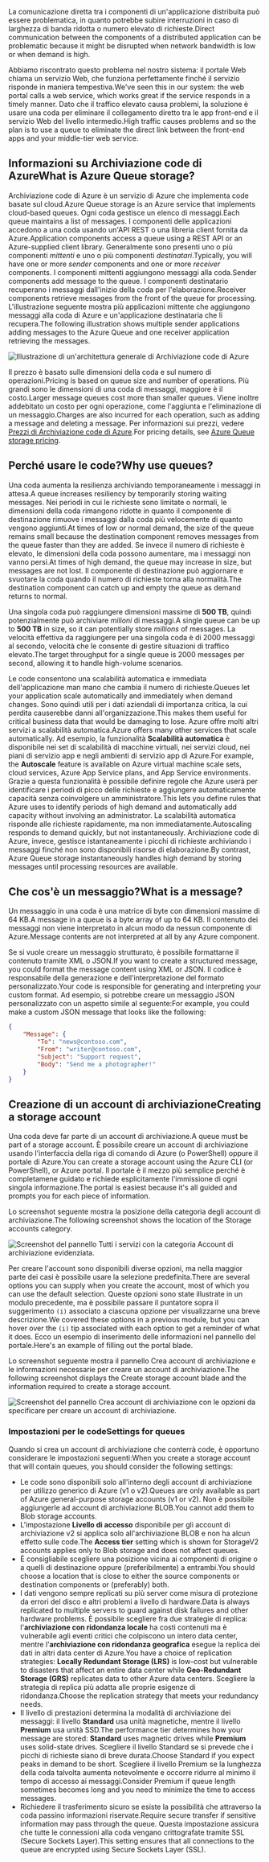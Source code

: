<span data-ttu-id="7d933-101">La comunicazione diretta tra i componenti di un'applicazione distribuita può essere problematica, in quanto potrebbe subire interruzioni in caso di larghezza di banda ridotta o numero elevato di richieste.</span><span class="sxs-lookup"><span data-stu-id="7d933-101">Direct communication between the components of a distributed application can be problematic because it might be disrupted when network bandwidth is low or when demand is high.</span></span>

<span data-ttu-id="7d933-102">Abbiamo riscontrato questo problema nel nostro sistema: il portale Web chiama un servizio Web, che funziona perfettamente finché il servizio risponde in maniera tempestiva.</span><span class="sxs-lookup"><span data-stu-id="7d933-102">We've seen this in our system: the web portal calls a web service, which works great if the service responds in a timely manner.</span></span> <span data-ttu-id="7d933-103">Dato che il traffico elevato causa problemi, la soluzione è usare una coda per eliminare il collegamento diretto tra le app front-end e il servizio Web del livello intermedio.</span><span class="sxs-lookup"><span data-stu-id="7d933-103">High traffic causes problems and so the plan is to use a queue to eliminate the direct link between the front-end apps and your middle-tier web service.</span></span>

## <a name="what-is-azure-queue-storage"></a><span data-ttu-id="7d933-104">Informazioni su Archiviazione code di Azure</span><span class="sxs-lookup"><span data-stu-id="7d933-104">What is Azure Queue storage?</span></span>

<span data-ttu-id="7d933-105">Archiviazione code di Azure è un servizio di Azure che implementa code basate sul cloud.</span><span class="sxs-lookup"><span data-stu-id="7d933-105">Azure Queue storage is an Azure service that implements cloud-based queues.</span></span> <span data-ttu-id="7d933-106">Ogni coda gestisce un elenco di messaggi.</span><span class="sxs-lookup"><span data-stu-id="7d933-106">Each queue maintains a list of messages.</span></span> <span data-ttu-id="7d933-107">I componenti delle applicazioni accedono a una coda usando un'API REST o una libreria client fornita da Azure.</span><span class="sxs-lookup"><span data-stu-id="7d933-107">Application components access a queue using a REST API or an Azure-supplied client library.</span></span> <span data-ttu-id="7d933-108">Generalmente sono presenti uno o più componenti _mittenti_ e uno o più componenti _destinatari_.</span><span class="sxs-lookup"><span data-stu-id="7d933-108">Typically, you will have one or more _sender_ components and one or more _receiver_ components.</span></span> <span data-ttu-id="7d933-109">I componenti mittenti aggiungono messaggi alla coda.</span><span class="sxs-lookup"><span data-stu-id="7d933-109">Sender components add message to the queue.</span></span> <span data-ttu-id="7d933-110">I componenti destinatario recuperano i messaggi dall'inizio della coda per l'elaborazione.</span><span class="sxs-lookup"><span data-stu-id="7d933-110">Receiver components retrieve messages from the front of the queue for processing.</span></span> <span data-ttu-id="7d933-111">L'illustrazione seguente mostra più applicazioni mittente che aggiungono messaggi alla coda di Azure e un'applicazione destinataria che li recupera.</span><span class="sxs-lookup"><span data-stu-id="7d933-111">The following illustration shows multiple sender applications adding messages to the Azure Queue and one receiver application retrieving the messages.</span></span>

![Illustrazione di un'architettura generale di Archiviazione code di Azure](../media/2-queue-overview.png)

<span data-ttu-id="7d933-113">Il prezzo è basato sulle dimensioni della coda e sul numero di operazioni.</span><span class="sxs-lookup"><span data-stu-id="7d933-113">Pricing is based on queue size and number of operations.</span></span> <span data-ttu-id="7d933-114">Più grandi sono le dimensioni di una coda di messaggi, maggiore è il costo.</span><span class="sxs-lookup"><span data-stu-id="7d933-114">Larger message queues cost more than smaller queues.</span></span> <span data-ttu-id="7d933-115">Viene inoltre addebitato un costo per ogni operazione, come l'aggiunta e l'eliminazione di un messaggio.</span><span class="sxs-lookup"><span data-stu-id="7d933-115">Charges are also incurred for each operation, such as adding a message and deleting a message.</span></span> <span data-ttu-id="7d933-116">Per informazioni sui prezzi, vedere [Prezzi di Archiviazione code di Azure](https://azure.microsoft.com/pricing/details/storage/queues/).</span><span class="sxs-lookup"><span data-stu-id="7d933-116">For pricing details, see [Azure Queue storage pricing](https://azure.microsoft.com/pricing/details/storage/queues/).</span></span>

## <a name="why-use-queues"></a><span data-ttu-id="7d933-117">Perché usare le code?</span><span class="sxs-lookup"><span data-stu-id="7d933-117">Why use queues?</span></span>

<span data-ttu-id="7d933-118">Una coda aumenta la resilienza archiviando temporaneamente i messaggi in attesa.</span><span class="sxs-lookup"><span data-stu-id="7d933-118">A queue increases resiliency by temporarily storing waiting messages.</span></span> <span data-ttu-id="7d933-119">Nei periodi in cui le richieste sono limitate o normali, le dimensioni della coda rimangono ridotte in quanto il componente di destinazione rimuove i messaggi dalla coda più velocemente di quanto vengono aggiunti.</span><span class="sxs-lookup"><span data-stu-id="7d933-119">At times of low or normal demand, the size of the queue remains small because the destination component removes messages from the queue faster than they are added.</span></span> <span data-ttu-id="7d933-120">Se invece il numero di richieste è elevato, le dimensioni della coda possono aumentare, ma i messaggi non vanno persi.</span><span class="sxs-lookup"><span data-stu-id="7d933-120">At times of high demand, the queue may increase in size, but messages are not lost.</span></span> <span data-ttu-id="7d933-121">Il componente di destinazione può aggiornare e svuotare la coda quando il numero di richieste torna alla normalità.</span><span class="sxs-lookup"><span data-stu-id="7d933-121">The destination component can catch up and empty the queue as demand returns to normal.</span></span>

<span data-ttu-id="7d933-122">Una singola coda può raggiungere dimensioni massime di **500 TB**, quindi potenzialmente può archiviare _milioni_ di messaggi.</span><span class="sxs-lookup"><span data-stu-id="7d933-122">A single queue can be up to **500 TB** in size, so it can potentially store _millions_ of messages.</span></span> <span data-ttu-id="7d933-123">La velocità effettiva da raggiungere per una singola coda è di 2000 messaggi al secondo, velocità che le consente di gestire situazioni di traffico elevato.</span><span class="sxs-lookup"><span data-stu-id="7d933-123">The target throughput for a single queue is 2000 messages per second, allowing it to handle high-volume scenarios.</span></span>

<span data-ttu-id="7d933-124">Le code consentono una scalabilità automatica e immediata dell'applicazione man mano che cambia il numero di richieste.</span><span class="sxs-lookup"><span data-stu-id="7d933-124">Queues let your application scale automatically and immediately when demand changes.</span></span> <span data-ttu-id="7d933-125">Sono quindi utili per i dati aziendali di importanza critica, la cui perdita causerebbe danni all'organizzazione.</span><span class="sxs-lookup"><span data-stu-id="7d933-125">This makes them useful for critical business data that would be damaging to lose.</span></span> <span data-ttu-id="7d933-126">Azure offre molti altri servizi a scalabilità automatica.</span><span class="sxs-lookup"><span data-stu-id="7d933-126">Azure offers many other services that scale automatically.</span></span> <span data-ttu-id="7d933-127">Ad esempio, la funzionalità **Scalabilità automatica** è disponibile nei set di scalabilità di macchine virtuali, nei servizi cloud, nei piani di servizio app e negli ambienti di servizio app di Azure.</span><span class="sxs-lookup"><span data-stu-id="7d933-127">For example, the **Autoscale** feature is available on Azure virtual machine scale sets, cloud services, Azure App Service plans, and App Service environments.</span></span> <span data-ttu-id="7d933-128">Grazie a questa funzionalità è possibile definire regole che Azure userà per identificare i periodi di picco delle richieste e aggiungere automaticamente capacità senza coinvolgere un amministratore.</span><span class="sxs-lookup"><span data-stu-id="7d933-128">This lets you define rules that Azure uses to identify periods of high demand and automatically add capacity without involving an administrator.</span></span> <span data-ttu-id="7d933-129">La scalabilità automatica risponde alle richieste rapidamente, ma non immediatamente.</span><span class="sxs-lookup"><span data-stu-id="7d933-129">Autoscaling responds to demand quickly, but not instantaneously.</span></span> <span data-ttu-id="7d933-130">Archiviazione code di Azure, invece, gestisce istantaneamente i picchi di richieste archiviando i messaggi finché non sono disponibili risorse di elaborazione.</span><span class="sxs-lookup"><span data-stu-id="7d933-130">By contrast, Azure Queue storage instantaneously handles high demand by storing messages until processing resources are available.</span></span>

## <a name="what-is-a-message"></a><span data-ttu-id="7d933-131">Che cos'è un messaggio?</span><span class="sxs-lookup"><span data-stu-id="7d933-131">What is a message?</span></span>

<span data-ttu-id="7d933-132">Un messaggio in una coda è una matrice di byte con dimensioni massime di 64 KB.</span><span class="sxs-lookup"><span data-stu-id="7d933-132">A message in a queue is a byte array of up to 64 KB.</span></span> <span data-ttu-id="7d933-133">Il contenuto dei messaggi non viene interpretato in alcun modo da nessun componente di Azure.</span><span class="sxs-lookup"><span data-stu-id="7d933-133">Message contents are not interpreted at all by any Azure component.</span></span>

<span data-ttu-id="7d933-134">Se si vuole creare un messaggio strutturato, è possibile formattarne il contenuto tramite XML o JSON.</span><span class="sxs-lookup"><span data-stu-id="7d933-134">If you want to create a structured message, you could format the message content using XML or JSON.</span></span> <span data-ttu-id="7d933-135">Il codice è responsabile della generazione e dell'interpretazione del formato personalizzato.</span><span class="sxs-lookup"><span data-stu-id="7d933-135">Your code is responsible for generating and interpreting your custom format.</span></span> <span data-ttu-id="7d933-136">Ad esempio, si potrebbe creare un messaggio JSON personalizzato con un aspetto simile al seguente:</span><span class="sxs-lookup"><span data-stu-id="7d933-136">For example, you could make a custom JSON message that looks like the following:</span></span>

```json
{
    "Message": {
        "To": "news@contoso.com",
        "From": "writer@contoso.com",
        "Subject": "Support request",
        "Body": "Send me a photographer!"
    }
}
```

## <a name="creating-a-storage-account"></a><span data-ttu-id="7d933-137">Creazione di un account di archiviazione</span><span class="sxs-lookup"><span data-stu-id="7d933-137">Creating a storage account</span></span>

<span data-ttu-id="7d933-138">Una coda deve far parte di un account di archiviazione.</span><span class="sxs-lookup"><span data-stu-id="7d933-138">A queue must be part of a storage account.</span></span> <span data-ttu-id="7d933-139">È possibile creare un account di archiviazione usando l'interfaccia della riga di comando di Azure (o PowerShell) oppure il portale di Azure.</span><span class="sxs-lookup"><span data-stu-id="7d933-139">You can create a storage account using the Azure CLI (or PowerShell), or Azure portal.</span></span> <span data-ttu-id="7d933-140">Il portale è il mezzo più semplice perché è completamene guidato e richiede esplicitamente l'immissione di ogni singola informazione.</span><span class="sxs-lookup"><span data-stu-id="7d933-140">The portal is easiest because it's all guided and prompts you for each piece of information.</span></span> 

<span data-ttu-id="7d933-141">Lo screenshot seguente mostra la posizione della categoria degli account di archiviazione.</span><span class="sxs-lookup"><span data-stu-id="7d933-141">The following screenshot shows the location of the Storage accounts category.</span></span>

![Screenshot del pannello Tutti i servizi con la categoria Account di archiviazione evidenziata.](../media/2-create-storage-account-1.png)

<span data-ttu-id="7d933-143">Per creare l'account sono disponibili diverse opzioni, ma nella maggior parte dei casi è possibile usare la selezione predefinita.</span><span class="sxs-lookup"><span data-stu-id="7d933-143">There are several options you can supply when you create the account, most of which you can use the default selection.</span></span> <span data-ttu-id="7d933-144">Queste opzioni sono state illustrate in un modulo precedente, ma è possibile passare il puntatore sopra il suggerimento `(i)` associato a ciascuna opzione per visualizzarne una breve descrizione.</span><span class="sxs-lookup"><span data-stu-id="7d933-144">We covered these options in a previous module, but you can hover over the `(i)` tip associated with each option to get a reminder of what it does.</span></span> <span data-ttu-id="7d933-145">Ecco un esempio di inserimento delle informazioni nel pannello del portale.</span><span class="sxs-lookup"><span data-stu-id="7d933-145">Here's an example of filling out the portal blade.</span></span>

<span data-ttu-id="7d933-146">Lo screenshot seguente mostra il pannello Crea account di archiviazione e le informazioni necessarie per creare un account di archiviazione.</span><span class="sxs-lookup"><span data-stu-id="7d933-146">The following screenshot displays the Create storage account blade and the information required to create a storage account.</span></span>

![Screenshot del pannello Crea account di archiviazione con le opzioni da specificare per creare un account di archiviazione.](../media/2-create-storage-account-2.png)

### <a name="settings-for-queues"></a><span data-ttu-id="7d933-148">Impostazioni per le code</span><span class="sxs-lookup"><span data-stu-id="7d933-148">Settings for queues</span></span>
<span data-ttu-id="7d933-149">Quando si crea un account di archiviazione che conterrà code, è opportuno considerare le impostazioni seguenti:</span><span class="sxs-lookup"><span data-stu-id="7d933-149">When you create a storage account that will contain queues, you should consider the following settings:</span></span>

- <span data-ttu-id="7d933-150">Le code sono disponibili solo all'interno degli account di archiviazione per utilizzo generico di Azure (v1 o v2).</span><span class="sxs-lookup"><span data-stu-id="7d933-150">Queues are only available as part of Azure general-purpose storage accounts (v1 or v2).</span></span> <span data-ttu-id="7d933-151">Non è possibile aggiungerle ad account di archiviazione BLOB.</span><span class="sxs-lookup"><span data-stu-id="7d933-151">You cannot add them to Blob storage accounts.</span></span>
- <span data-ttu-id="7d933-152">L'impostazione **Livello di accesso** disponibile per gli account di archiviazione v2 si applica solo all'archiviazione BLOB e non ha alcun effetto sulle code.</span><span class="sxs-lookup"><span data-stu-id="7d933-152">The **Access tier** setting which is shown for StorageV2 accounts applies only to Blob storage and does not affect queues.</span></span>
- <span data-ttu-id="7d933-153">È consigliabile scegliere una posizione vicina ai componenti di origine o a quelli di destinazione oppure (preferibilmente) a entrambi.</span><span class="sxs-lookup"><span data-stu-id="7d933-153">You should choose a location that is close to either the source components or destination components or (preferably) both.</span></span>
- <span data-ttu-id="7d933-154">I dati vengono sempre replicati su più server come misura di protezione da errori del disco e altri problemi a livello di hardware.</span><span class="sxs-lookup"><span data-stu-id="7d933-154">Data is always replicated to multiple servers to guard against disk failures and other hardware problems.</span></span> <span data-ttu-id="7d933-155">È possibile scegliere fra due strategie di replica: l'**archiviazione con ridondanza locale** ha costi contenuti ma è vulnerabile agli eventi critici che colpiscono un intero data center, mentre l'**archiviazione con ridondanza geografica** esegue la replica dei dati in altri data center di Azure.</span><span class="sxs-lookup"><span data-stu-id="7d933-155">You have a choice of replication strategies: **Locally Redundant Storage (LRS)** is low-cost but vulnerable to disasters that affect an entire data center while **Geo-Redundant Storage (GRS)** replicates data to other Azure data centers.</span></span> <span data-ttu-id="7d933-156">Scegliere la strategia di replica più adatta alle proprie esigenze di ridondanza.</span><span class="sxs-lookup"><span data-stu-id="7d933-156">Choose the replication strategy that meets your redundancy needs.</span></span>
- <span data-ttu-id="7d933-157">Il livello di prestazioni determina la modalità di archiviazione dei messaggi: il livello **Standard** usa unità magnetiche, mentre il livello **Premium** usa unità SSD.</span><span class="sxs-lookup"><span data-stu-id="7d933-157">The performance tier determines how your message are stored: **Standard** uses magnetic drives while **Premium** uses solid-state drives.</span></span> <span data-ttu-id="7d933-158">Scegliere il livello Standard se si prevede che i picchi di richieste siano di breve durata.</span><span class="sxs-lookup"><span data-stu-id="7d933-158">Choose Standard if you expect peaks in demand to be short.</span></span> <span data-ttu-id="7d933-159">Scegliere il livello Premium se la lunghezza della coda talvolta aumenta notevolmente e occorre ridurre al minimo il tempo di accesso ai messaggi.</span><span class="sxs-lookup"><span data-stu-id="7d933-159">Consider Premium if queue length sometimes becomes long and you need to minimize the time to access messages.</span></span>
- <span data-ttu-id="7d933-160">Richiedere il trasferimento sicuro se esiste la possibilità che attraverso la coda passino informazioni riservate.</span><span class="sxs-lookup"><span data-stu-id="7d933-160">Require secure transfer if sensitive information may pass through the queue.</span></span> <span data-ttu-id="7d933-161">Questa impostazione assicura che tutte le connessioni alla coda vengano crittografate tramite SSL (Secure Sockets Layer).</span><span class="sxs-lookup"><span data-stu-id="7d933-161">This setting ensures that all connections to the queue are encrypted using Secure Sockets Layer (SSL).</span></span>